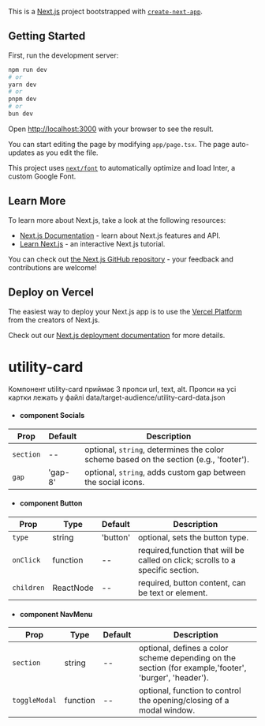 This is a [Next.js](https://nextjs.org/) project bootstrapped with [`create-next-app`](https://github.com/vercel/next.js/tree/canary/packages/create-next-app).

## Getting Started

First, run the development server:

```bash
npm run dev
# or
yarn dev
# or
pnpm dev
# or
bun dev
```

Open [http://localhost:3000](http://localhost:3000) with your browser to see the result.

You can start editing the page by modifying `app/page.tsx`. The page auto-updates as you edit the file.

This project uses [`next/font`](https://nextjs.org/docs/basic-features/font-optimization) to automatically optimize and load Inter, a custom Google Font.

## Learn More

To learn more about Next.js, take a look at the following resources:

- [Next.js Documentation](https://nextjs.org/docs) - learn about Next.js features and API.
- [Learn Next.js](https://nextjs.org/learn) - an interactive Next.js tutorial.

You can check out [the Next.js GitHub repository](https://github.com/vercel/next.js/) - your feedback and contributions are welcome!

## Deploy on Vercel

The easiest way to deploy your Next.js app is to use the [Vercel Platform](https://vercel.com/new?utm_medium=default-template&filter=next.js&utm_source=create-next-app&utm_campaign=create-next-app-readme) from the creators of Next.js.

Check out our [Next.js deployment documentation](https://nextjs.org/docs/deployment) for more details.

# utility-card

Компонент utility-card приймає 3 пропси url, text, alt. Пропси на усі картки лежать у файлі data/target-audience/utility-card-data.json

- #### component Socials

| Prop      | Default | Description                                                                            |
| --------- | ------- | -------------------------------------------------------------------------------------- |
| `section` | --      | optional, `string`, determines the color scheme based on the section (e.g., 'footer'). |
| `gap`     | 'gap-8' | optional, `string`, adds custom gap between the social icons.                          |

- #### component Button

| Prop       | Type     | Default   | Description                                                                    |
| ---------- | -------- | --------- | ------------------------------------------------------------------------------ |
| `type`     | string   | 'button'  | optional, sets the button type.                                                |
| `onClick`  | function | --        | required,function that will be called on click; scrolls to a specific section. |
| `children` | ReactNode| --        | required, button content, can be text or element.                              |

- #### component NavMenu

| Prop         | Type      | Default | Description                                                                                           |
| ------------ | --------- | ------- | ----------------------------------------------------------------------------------------------------- |
| `section`    | string    | --      | optional, defines a color scheme depending on the section (for example,'footer', 'burger', 'header'). |
| `toggleModal`| function  | --      | optional, function to control the opening/closing of a modal window.                                  |
